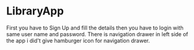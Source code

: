 # LibraryApp
First you have to Sign Up and fill the details then  you have to login with same user name and password.
There is navigation drawer in left side of the app i did't give hamburger icon for navigation drawer. 
